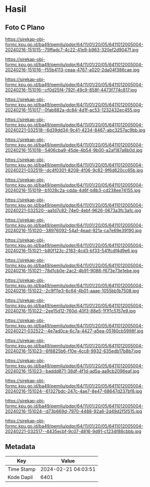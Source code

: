 # Hasil

## Foto C Plano

https://sirekap-obj-formc.kpu.go.id/ba49/pemilu/pdpr/64/11/01/20/05/6411012005004-20240216-151015--79ffadc7-4c22-41e9-b963-320ef2d9047f.jpg

https://sirekap-obj-formc.kpu.go.id/ba49/pemilu/pdpr/64/11/01/20/05/6411012005004-20240216-151016--f55b4113-ceaa-4767-a020-2da04f386cae.jpg

https://sirekap-obj-formc.kpu.go.id/ba49/pemilu/pdpr/64/11/01/20/05/6411012005004-20240216-151016--cf0d25f4-792f-49c9-858f-4473f774c817.jpg

https://sirekap-obj-formc.kpu.go.id/ba49/pemilu/pdpr/64/11/01/20/05/6411012005004-20240216-151017--0fab882a-dc84-4d1f-ac53-1232432ec455.jpg

https://sirekap-obj-formc.kpu.go.id/ba49/pemilu/pdpr/64/11/01/20/05/6411012005004-20240221-032518--6d39dd34-9c41-4234-8467-abc3257ac9bb.jpg

https://sirekap-obj-formc.kpu.go.id/ba49/pemilu/pdpr/64/11/01/20/05/6411012005004-20240216-151018--5406cba9-45de-4b54-9b00-a2af187a8b0d.jpg

https://sirekap-obj-formc.kpu.go.id/ba49/pemilu/pdpr/64/11/01/20/05/6411012005004-20240221-032519--dc4f0301-8208-4f06-9c82-9f6d620cc65b.jpg

https://sirekap-obj-formc.kpu.go.id/ba49/pemilu/pdpr/64/11/01/20/05/6411012005004-20240216-151019--b1028c2a-cdda-4d6f-b8b3-cd238ee74155.jpg

https://sirekap-obj-formc.kpu.go.id/ba49/pemilu/pdpr/64/11/01/20/05/6411012005004-20240221-032520--aa1d7c82-74e0-4ebf-9626-0673a3fc3a1c.jpg

https://sirekap-obj-formc.kpu.go.id/ba49/pemilu/pdpr/64/11/01/20/05/6411012005004-20240216-151020--38976092-54a1-4ead-921a-ca7e69e39190.jpg

https://sirekap-obj-formc.kpu.go.id/ba49/pemilu/pdpr/64/11/01/20/05/6411012005004-20240216-151021--b80f123c-2183-4cd3-bf33-541fcdf4d9e6.jpg

https://sirekap-obj-formc.kpu.go.id/ba49/pemilu/pdpr/64/11/01/20/05/6411012005004-20240216-151021--78d1cb0e-2ac2-4b91-9086-f673e73e1ebe.jpg

https://sirekap-obj-formc.kpu.go.id/ba49/pemilu/pdpr/64/11/01/20/05/6411012005004-20240216-151022--2c9f11e3-6c64-4b01-aaae-1055bb1b7508.jpg

https://sirekap-obj-formc.kpu.go.id/ba49/pemilu/pdpr/64/11/01/20/05/6411012005004-20240216-151022--2ee15d12-760d-40f3-88e5-1f1f1c5157e9.jpg

https://sirekap-obj-formc.kpu.go.id/ba49/pemilu/pdpr/64/11/01/20/05/6411012005004-20240221-032522--4e7ad0ca-6c7a-4427-a5ea-05180cb5998f.jpg

https://sirekap-obj-formc.kpu.go.id/ba49/pemilu/pdpr/64/11/01/20/05/6411012005004-20240216-151023--6f8825b6-f10e-4cc8-9932-635edb17b8b7.jpg

https://sirekap-obj-formc.kpu.go.id/ba49/pemilu/pdpr/64/11/01/20/05/6411012005004-20240216-151023--baddd871-38df-4f1d-ad5a-aa9cb2096eaf.jpg

https://sirekap-obj-formc.kpu.go.id/ba49/pemilu/pdpr/64/11/01/20/05/6411012005004-20240216-151024--61327bdc-247c-4ae7-8e47-68647d237bf8.jpg

https://sirekap-obj-formc.kpu.go.id/ba49/pemilu/pdpr/64/11/01/20/05/6411012005004-20240216-151024--d73b669d-7970-4488-92a6-2d49d2f5f515.jpg

https://sirekap-obj-formc.kpu.go.id/ba49/pemilu/pdpr/64/11/01/20/05/6411012005004-20240221-032517--4435ecbf-9c07-4816-9d91-c1234f88cbbb.jpg


## Metadata

| Key        | Value               |
| ---------- | ------------------- |
| Time Stamp | 2024-02-21 04:03:51 |
| Kode Dapil | 6401                |



